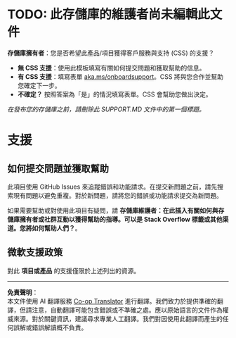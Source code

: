 <!--
CO_OP_TRANSLATOR_METADATA:
{
  "original_hash": "b7244261ee19497082edf33bcce64717",
  "translation_date": "2025-09-09T16:30:36+00:00",
  "source_file": "SUPPORT.md",
  "language_code": "tw"
}
-->
# TODO: 此存儲庫的維護者尚未編輯此文件

**存儲庫擁有者**：您是否希望此產品/項目獲得客戶服務與支持 (CSS) 的支援？

- **無 CSS 支援**：使用此模板填寫有關如何提交問題和獲取幫助的信息。
- **有 CSS 支援**：填寫表單 [aka.ms/onboardsupport](https://aka.ms/onboardsupport)。CSS 將與您合作並幫助您確定下一步。
- **不確定？** 按照答案為「是」的情況填寫表單。CSS 會幫助您做出決定。

*在發布您的存儲庫之前，請刪除此 SUPPORT.MD 文件中的第一個標題。*

# 支援

## 如何提交問題並獲取幫助  

此項目使用 GitHub Issues 來追蹤錯誤和功能請求。在提交新問題之前，請先搜索現有問題以避免重複。對於新問題，請將您的錯誤或功能請求提交為新問題。

如果需要幫助或對使用此項目有疑問，請 **存儲庫維護者：在此插入有關如何與存儲庫擁有者或社群互動以獲得幫助的指導。可以是 Stack Overflow 標籤或其他渠道。您將如何幫助人們？**。

## 微軟支援政策  

對此 **項目或產品** 的支援僅限於上述列出的資源。

---

**免責聲明**：  
本文件使用 AI 翻譯服務 [Co-op Translator](https://github.com/Azure/co-op-translator) 進行翻譯。我們致力於提供準確的翻譯，但請注意，自動翻譯可能包含錯誤或不準確之處。應以原始語言的文件作為權威來源。對於關鍵資訊，建議尋求專業人工翻譯。我們對因使用此翻譯而產生的任何誤解或錯誤解讀概不負責。